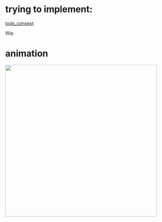 # trying to implement:
[todo_consept](https://dribbble.com/shots/3812962-iPhone-X-Todo-Concept)


Wip

# animation

<img src="video.gif" height="480px" >
